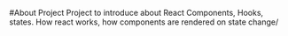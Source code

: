 #About Project
Project to introduce about React Components, Hooks, states. How react works, how components are rendered on state change/
